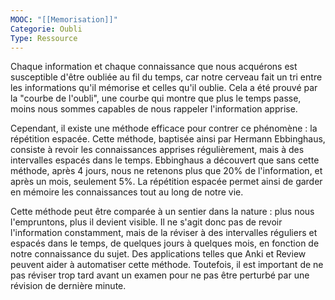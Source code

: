```yaml
---
MOOC: "[[Memorisation]]"
Categorie: Oubli
Type: Ressource
---
```

Chaque information et chaque connaissance que nous acquérons est susceptible d'être oubliée au fil du temps, car notre cerveau fait un tri entre les informations qu'il mémorise et celles qu'il oublie. Cela a été prouvé par la "courbe de l'oubli", une courbe qui montre que plus le temps passe, moins nous sommes capables de nous rappeler l'information apprise.

Cependant, il existe une méthode efficace pour contrer ce phénomène : la répétition espacée. Cette méthode, baptisée ainsi par Hermann Ebbinghaus, consiste à revoir les connaissances apprises régulièrement, mais à des intervalles espacés dans le temps. Ebbinghaus a découvert que sans cette méthode, après 4 jours, nous ne retenons plus que 20% de l'information, et après un mois, seulement 5%. La répétition espacée permet ainsi de garder en mémoire les connaissances tout au long de notre vie.

Cette méthode peut être comparée à un sentier dans la nature : plus nous l'empruntons, plus il devient visible. Il ne s'agit donc pas de revoir l'information constamment, mais de la réviser à des intervalles réguliers et espacés dans le temps, de quelques jours à quelques mois, en fonction de notre connaissance du sujet. Des applications telles que Anki et Review peuvent aider à automatiser cette méthode. Toutefois, il est important de ne pas réviser trop tard avant un examen pour ne pas être perturbé par une révision de dernière minute.